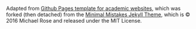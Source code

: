 Adapted from [Github Pages template for academic websites](https://academicpages.github.io/), which was forked (then detached) from the [Minimal Mistakes Jekyll Theme](https://mmistakes.github.io/minimal-mistakes/), which is © 2016 Michael Rose and released under the MIT License.
